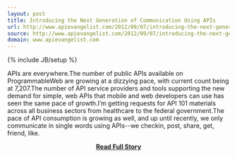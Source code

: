 ```yaml
---
layout: post
title: Introducing the Next Generation of Communication Using APIs
url: http://www.apievangelist.com/2012/09/07/introducing-the-next-generation-of-communication-using-apis/
source: http://www.apievangelist.com/2012/09/07/introducing-the-next-generation-of-communication-using-apis/
domain: www.apievangelist.com
---
```

{% include JB/setup %}<p>APIs are everywhere.The number of public APIs available on ProgrammableWeb are growing at a dizzying pace, with current count being at 7,207.The number of API service providers and tools supporting the new demand for simple, web APIs that mobile and web developers can use has seen the same pace of growth.I&rsquo;m getting requests for API 101 materials across all business sectors from healthcare to the federal government.The pace of API consumption is growing as well, and up until recently, we only communicate in single words using APIs--we checkin, post, share, get, friend, like.</p>
<center><p><a href="http://www.apievangelist.com/2012/09/07/introducing-the-next-generation-of-communication-using-apis/" style='padding:25px; font-sze:18px; font-weight: bold;'>Read Full Story</a></p></center>
